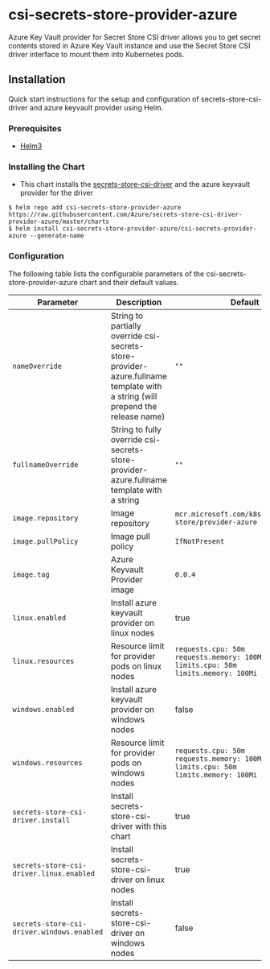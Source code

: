 # csi-secrets-store-provider-azure

Azure Key Vault provider for Secret Store CSI driver allows you to get secret contents stored in Azure Key Vault instance and use the Secret Store CSI driver interface to mount them into Kubernetes pods.

## Installation

Quick start instructions for the setup and configuration of secrets-store-csi-driver and azure keyvault provider using Helm.

### Prerequisites

- [Helm3](https://helm.sh/docs/intro/quickstart/#install-helm)

### Installing the Chart

- This chart installs the [secrets-store-csi-driver](https://github.com/kubernetes-sigs/secrets-store-csi-driver) and the azure keyvault provider for the driver

```shell
$ helm repo add csi-secrets-store-provider-azure https://raw.githubusercontent.com/Azure/secrets-store-csi-driver-provider-azure/master/charts
$ helm install csi-secrets-store-provider-azure/csi-secrets-provider-azure --generate-name
```

### Configuration

The following table lists the configurable parameters of the csi-secrets-store-provider-azure chart and their default values.

| Parameter | Description | Default |
| --------- | ----------- | ------- |
| `nameOverride` | String to partially override csi-secrets-store-provider-azure.fullname template with a string (will prepend the release name) | `""` |
| `fullnameOverride` | String to fully override csi-secrets-store-provider-azure.fullname template with a string | `""` |
| `image.repository` | Image repository | `mcr.microsoft.com/k8s/csi/secrets-store/provider-azure` |
| `image.pullPolicy` | Image pull policy | `IfNotPresent` |
| `image.tag` | Azure Keyvault Provider image | `0.0.4` |
| `linux.enabled` | Install azure keyvault provider on linux nodes | true |
| `linux.resources` | Resource limit for provider pods on linux nodes | `requests.cpu: 50m`<br>`requests.memory: 100Mi`<br>`limits.cpu: 50m`<br>`limits.memory: 100Mi` |
| `windows.enabled` | Install azure keyvault provider on windows nodes | false |
| `windows.resources` | Resource limit for provider pods on windows nodes | `requests.cpu: 50m`<br>`requests.memory: 100Mi`<br>`limits.cpu: 50m`<br>`limits.memory: 100Mi` |
| `secrets-store-csi-driver.install` | Install secrets-store-csi-driver with this chart | true |
| `secrets-store-csi-driver.linux.enabled` | Install secrets-store-csi-driver on linux nodes | true |
| `secrets-store-csi-driver.windows.enabled` | Install secrets-store-csi-driver on windows nodes | false |
